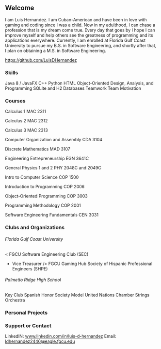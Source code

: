 ## Welcome

I am Luis Hernandez. I am Cuban-American and have been in love with gaming and coding since I was a child. Now in my adulthood, I can chase a profession that is my dream come true. Every day that goes by I hope I can improve myself and help others see the greatness of programming and its applications everywhere. Currently, I am enrolled at Florida Gulf Coast University to pursue my B.S. in Software Engineering, and shortly after that, I plan on obtaining a M.S. in Software Engineering.

https://github.com/LuisDHernandez 
### Skills
Java 8 / JavaFX
C++
Python
HTML
Object-Oriented Design, Analysis, and Programming
SQLite and H2 Databases
Teamwork
Team Motivation

### Courses

Calculus 1
MAC 2311

Calculus 2
MAC 2312

Calculus 3
MAC 2313

Computer Organization and Assembly
CDA 3104

Discrete Mathematics
MAD 3107

Engineering Entrepreneurship
EGN 3641C

General Physics 1 and 2
PHY 2048C and 2049C

Intro to Computer Science
COP 1500

Introduction to Programming
COP 2006

Object-Oriented Programming
COP 3003

Programming Methodology
COP 2001

Software Engineering Fundamentals
CEN 3031

### Clubs and Organizations

###### Florida Gulf Coast University
< FGCU Software Engineering Club (SEC)
- Vice Treasurer />
FGCU Gaming Hub
Society of Hispanic Professional Engineers (SHPE)

###### Palmetto Ridge High School
Key Club
Spanish Honor Society
Model United Nations
Chamber Strings Orchestra
### Personal Projects

### Support or Contact

LinkedIN: www.linkedin.com/in/luis-d-hernandez
Email: ldhernandez2446@eagle.fgcu.edu
